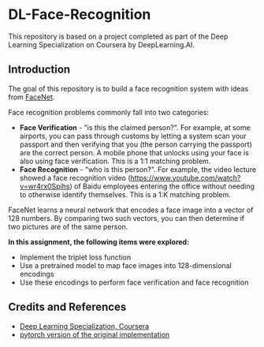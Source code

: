 # DL-Face-Recognition
This repository is based on a project completed as part of the Deep Learning Specialization on Coursera by DeepLearning.AI. 

## Introduction
The goal of this repository is to build a face recognition system with ideas from [FaceNet](https://arxiv.org/pdf/1503.03832.pdf). 

Face recognition problems commonly fall into two categories: 

- **Face Verification** - "is this the claimed person?". For example, at some airports, you can pass through customs by letting a system scan your passport and then verifying that you (the person carrying the passport) are the correct person. A mobile phone that unlocks using your face is also using face verification. This is a 1:1 matching problem. 
- **Face Recognition** - "who is this person?". For example, the video lecture showed a face recognition video (https://www.youtube.com/watch?v=wr4rx0Spihs) of Baidu employees entering the office without needing to otherwise identify themselves. This is a 1:K matching problem. 

FaceNet learns a neural network that encodes a face image into a vector of 128 numbers. By comparing two such vectors, you can then determine if two pictures are of the same person.
    
**In this assignment, the following items were explored:**
- Implement the triplet loss function
- Use a pretrained model to map face images into 128-dimensional encodings
- Use these encodings to perform face verification and face recognition

## Credits and References
- [Deep Learning Specialization, Coursera](https://www.coursera.org/specializations/deep-learning?utm_medium=sem&utm_source=gg&utm_campaign=B2C_NAMER_deep-learning_deeplearning-ai_FTCOF_specializations_country-US-country-CA&campaignid=904733485&adgroupid=46370300620&device=c&keyword=coursera%20ai&matchtype=b&network=g&devicemodel=&adposition=&creativeid=415429098219&hide_mobile_promo&gclid=CjwKCAjw6eWnBhAKEiwADpnw9hljnzqyV-ElnDB_Tzr6cgek7YH6P3dWuoU2oR8EV71I6KW6XwS1PBoCokEQAvD_BwE)
- [pytorch version of the original implementation](https://github.com/furkanu/deeplearning.ai-pytorch)



